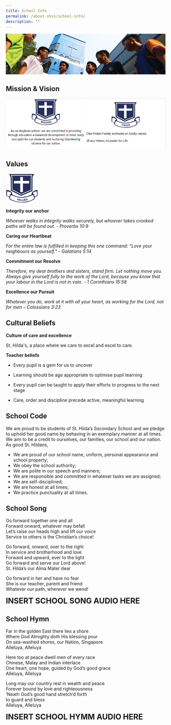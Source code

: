 ```yaml
---
title: School Info
permalink: /about-shss/school-info/
description: ""
---
```

![](/images/School%20Info/About%20SHSS%20Banner.jpg)


Mission & Vision
----------------

![](/images/School%20Info/School%20Info%201.png)

Values
------


<img src="/images/School%20Info/School%20Info%202.png"  
     style="width:20%">
		 
**Integrity our anchor**

_Whoever walks in integrity walks securely, but whoever takes crooked paths will be found out. - Proverbs 10:9_

**Caring our Heartbeat**

_For the entire law is fulfilled in keeping this one command: “Love your neighbours as yourself.” - Galatians 5:14_

**Commitment our Resolve**

_Therefore, my dear brothers and sisters, stand firm. Let nothing move you. Always give yourself fully to the work of the Lord, because you know that your labour in the Lord is not in vain. - 1 Corinthians 15:58_

**Excellence our Pursuit**

_Whatever you do, work at it with all your heart, as working for the Lord, not for men – Colossians 3:23_


Cultural Beliefs
----------------

**Culture of care and excellence**

St. Hilda's, a place where we care to excel and excel to care. 

**Teacher beliefs**

*   Every pupil is a gem for us to uncover
    
*   Learning should be age appropriate to optimise pupil learning
    
*   Every pupil can be taught to apply their efforts to progress to the next stage
    
*   Care, order and discipline precede active, meaningful learning



School Code
-----------

We are proud to be students of St. Hilda’s Secondary School and we pledge to uphold her good name by behaving in an exemplary manner at all times. We aim to be a credit to ourselves, our families, our school and our nation. As good St. Hildans,

*   We are proud of our school name, uniform, personal appearance and school property;
*   We obey the school authority;
*   We are polite in our speech and manners; 
*   We are responsible and committed in whatever tasks we are assigned;
*   We are self-disciplined;
*   We are honest at all times;
*   We practice punctuality at all times.



School Song
-----------

  
Go forward together one and all  
Forward onward, whatever may befall  
Let’s raise our heads high and lift our voice  
Service to others is the Christian’s choice!  
  
Go forward, onward, over to the right  
In service and brotherhood and love  
Forward and upward, ever to the light  
Go forward and serve our Lord above!  
St. Hilda’s our Alma Mater dear  
  
Go forward in her and have no fear  
She is our teacher, parent and friend  
Whatever our path, wherever we wend!


**<font size=5> INSERT SCHOOL SONG AUDIO HERE</font>**



School Hymn
-----------


Far in the golden East there lies a shore  
Where God Almighty doth His blessing pour  
On sea-washed shores, our Nation, Singapore   
Alleluya, Alleluya

Here too at peace dwell men of every race  
Chinese, Malay and Indian interlace  
One heart, one hope, guided by God’s good grace  
Alleluya, Alleluya

Long may our country rest in wealth and peace  
Forever bound by love and righteousness  
‘Neath God’s good hand stretch’d forth  
to guard and bless  
Alleluya, Alleluya


**<font size=5> INSERT SCHOOL HYMM AUDIO HERE</font>**

